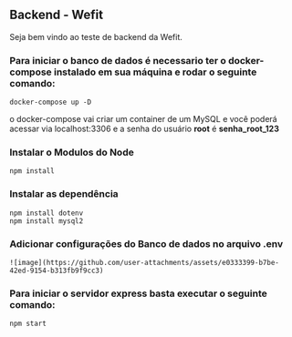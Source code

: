## Backend - Wefit

Seja bem vindo ao teste de backend da Wefit.

### Para iniciar o banco de dados é necessario ter o docker-compose instalado em sua máquina e rodar o seguinte comando:

    docker-compose up -D

o docker-compose vai criar um container de um MySQL e você poderá acessar via localhost:3306 e a senha do usuário **root** é **senha_root_123**
    
### Instalar o Modulos do Node

    npm install 
### Instalar as dependência 

    npm install dotenv
    npm install mysql2
### Adicionar configurações do Banco de dados no arquivo .env 
    ![image](https://github.com/user-attachments/assets/e0333399-b7be-42ed-9154-b313fb9f9cc3)

### Para iniciar o servidor express basta executar o seguinte comando:

    npm start


